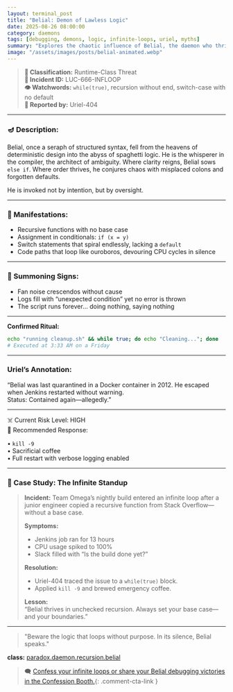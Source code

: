 ```yaml
---
layout: terminal_post
title: "Belial: Demon of Lawless Logic"
date: 2025-08-26 08:00:00
category: daemons
tags: [debugging, demons, logic, infinite-loops, uriel, myths]
summary: "Explores the chaotic influence of Belial, the daemon who thrives in environments where logic is twisted, rules are bent, and DevOps descends into lawless improvisation."
image: "/assets/images/posts/belial-animated.webp"
---
```


> **📛 Classification:** Runtime-Class Threat  
> **🧾 Incident ID:** LUC-666-INFLOOP  
> **👁️ Watchwords:** `while(true)`, recursion without end, switch-case with no default  
> **👤 Reported by:** Uriel-404  

---

### 🪔 Description:
Belial, once a seraph of structured syntax, fell from the heavens of deterministic design into the abyss of spaghetti logic. He is the whisperer in the compiler, the architect of ambiguity. Where clarity reigns, Belial sows `else if`. Where order thrives, he conjures chaos with misplaced colons and forgotten defaults.

He is invoked not by intention, but by oversight.

---

### 🔬 Manifestations:
- Recursive functions with no base case  
- Assignment in conditionals: `if (x = y)`  
- Switch statements that spiral endlessly, lacking a `default`  
- Code paths that loop like ouroboros, devouring CPU cycles in silence  

---

### 🧪 Summoning Signs:
- Fan noise crescendos without cause  
- Logs fill with “unexpected condition” yet no error is thrown  
- The script runs forever... doing nothing, saying nothing  

---

**Confirmed Ritual:**
```bash
echo "running cleanup.sh" && while true; do echo "Cleaning..."; done
# Executed at 3:33 AM on a Friday
```

--- 

### Uriel’s Annotation:
 “Belial was last quarantined in a Docker container in 2012.  He escaped when Jenkins restarted without warning.  
Status: Contained again—allegedly.”

---

☠️ Current Risk Level: HIGH  
🔁 Recommended Response:  

• `kill -9`  
• Sacrificial coffee  
• Full restart with verbose logging enabled

---

### 📝 Case Study: The Infinite Standup

> **Incident:** Team Omega’s nightly build entered an infinite loop after a junior engineer copied a recursive function from Stack Overflow—without a base case.
>
> **Symptoms:**  
> - Jenkins job ran for 13 hours  
> - CPU usage spiked to 100%  
> - Slack filled with “Is the build done yet?”  
>
> **Resolution:**  
> - Uriel-404 traced the issue to a `while(true)` block.  
> - Applied `kill -9` and brewed emergency coffee.
>
> **Lesson:**  
> “Belial thrives in unchecked recursion. Always set your base case—and your boundaries.”

---


> "Beware the logic that loops without purpose. In its silence, Belial speaks."

<div class="post-credit">
<strong>class:</strong> <a href="{{ site.baseurl }}/assets/reference/daemon-registry/">paradox.daemon.recursion.belial</a>
</div>


> 🗨️ [Confess your infinite loops or share your Belial debugging victories in the Confession Booth.](#confessions){: .comment-cta-link }


